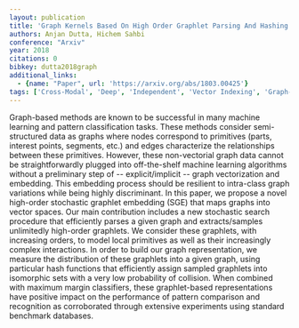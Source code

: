 ```yaml
---
layout: publication
title: 'Graph Kernels Based On High Order Graphlet Parsing And Hashing'
authors: Anjan Dutta, Hichem Sahbi
conference: "Arxiv"
year: 2018
citations: 0
bibkey: dutta2018graph
additional_links:
  - {name: "Paper", url: 'https://arxiv.org/abs/1803.00425'}
tags: ['Cross-Modal', 'Deep', 'Independent', 'Vector Indexing', 'Graph-Based Methods', 'Hashing']
---
```

Graph-based methods are known to be successful in many machine learning and
pattern classification tasks. These methods consider semi-structured data as
graphs where nodes correspond to primitives (parts, interest points, segments,
etc.) and edges characterize the relationships between these primitives.
However, these non-vectorial graph data cannot be straightforwardly plugged
into off-the-shelf machine learning algorithms without a preliminary step of --
explicit/implicit -- graph vectorization and embedding. This embedding process
should be resilient to intra-class graph variations while being highly
discriminant. In this paper, we propose a novel high-order stochastic graphlet
embedding (SGE) that maps graphs into vector spaces. Our main contribution
includes a new stochastic search procedure that efficiently parses a given
graph and extracts/samples unlimitedly high-order graphlets. We consider these
graphlets, with increasing orders, to model local primitives as well as their
increasingly complex interactions. In order to build our graph representation,
we measure the distribution of these graphlets into a given graph, using
particular hash functions that efficiently assign sampled graphlets into
isomorphic sets with a very low probability of collision. When combined with
maximum margin classifiers, these graphlet-based representations have positive
impact on the performance of pattern comparison and recognition as corroborated
through extensive experiments using standard benchmark databases.
